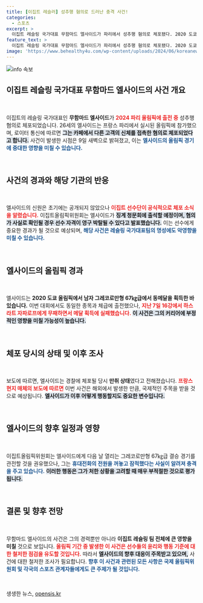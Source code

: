 ```yaml
---
title: [이집트 레슬러] 성추행 혐의로 드러난 충격 사건!
categories:
  - 스포츠
excerpt: >
  이집트 레슬링 국가대표 무함마드 엘사이드가 파리에서 성추행 혐의로 체포됐다. 2020 도쿄 올림픽 동메달리스트인 그는 만취 상태로 카페에서 사건을 일으킨 것으로 전해지며, 징계 청문회와 영구 자격 박탈 위험에 직면해 있다.
feature_text: >
  이집트 레슬링 국가대표 무함마드 엘사이드가 파리에서 성추행 혐의로 체포됐다. 2020 도쿄 올림픽 동메달리스트인 그는 만취 상태로 카페에서 사건을 일으킨 것으로 전해지며, 징계 청문회와 영구 자격 박탈 위험에 직면해 있다.
image: 'https://www.behealthy4u.com/wp-content/uploads/2024/06/koreanews.jpg'
---
```


<p><img src="https://www.behealthy4u.com/wp-content/uploads/2024/06/koreanews.jpg" alt="info 속보" /></p>

<h2 data-ke-size="size26">이집트 레슬링 국가대표 무함마드 엘사이드의 사건 개요</h2>

<p data-ke-size="size16">&nbsp;</p>

<p>이집트의 레슬링 국가대표인 <b>무함마드 엘사이드</b>가 <b><span style="color: #ee2323;">2024 파리 올림픽에 출전 중</span></b> 성추행 혐의로 체포되었습니다. 26세의 엘사이드는 프랑스 파리에서 실시된 올림픽에 참가했으며, 로이터 통신에 따르면 <b><span style="background-color: #21538527;">그는 카페에서 다른 고객의 신체를 접촉한 혐의로 체포되었다고 합니다.</span></b> 사건이 발생한 시점은 9일 새벽으로 밝혀졌고, 이는 <b><span style="color: #1a5490;">엘사이드의 올림픽 경기에 중대한 영향을 미칠 수 있습니다.</span></b> </p>

<p data-ke-size="size16">&nbsp;</p>

<h2 data-ke-size="size26">사건의 경과와 해당 기관의 반응</h2>

<p data-ke-size="size16">&nbsp;</p>

<p>엘사이드의 신원은 초기에는 공개되지 않았으나 <b><span style="color: #ee2323;">이집트 선수단이 공식적으로 체포 소식을 알렸습니다.</span></b> 이집트올림픽위원회는 엘사이드가 <b><span style="background-color: #21538527;">징계 청문회에 출석할 예정이며, 혐의가 사실로 확인될 경우 선수 자격이 영구 박탈될 수 있다고 발표했습니다.</span></b> 이는 선수에게 중요한 경과가 될 것으로 예상되며, <b><span style="color: #1a5490;">해당 사건은 레슬링 국가대표팀의 명성에도 악영향을 미칠 수 있습니다.</span></b></p>

<p data-ke-size="size16">&nbsp;</p>

<h2 data-ke-size="size26">엘사이드의 올림픽 경과</h2>

<p data-ke-size="size16">&nbsp;</p>

<p>엘사이드는 <b>2020 도쿄 올림픽에서 남자 그레코로만형 67㎏급에서 동메달을 획득한 바 있습니다.</b> 이번 대회에서도 동일한 종목과 체급에 출전했으나, <b><span style="color: #ee2323;">지난 7일 16강에서 하스라트 자파로프에게 무패하면서 메달 획득에 실패했습니다.</span></b> <b><span style="background-color: #21538527;">이 사건은 그의 커리어에 부정적인 영향을 미칠 가능성이 높습니다.</span></b> </p>

<p data-ke-size="size16">&nbsp;</p>

<h2 data-ke-size="size26">체포 당시의 상태 및 이후 조사</h2>

<p data-ke-size="size16">&nbsp;</p>

<p>보도에 따르면, 엘사이드는 경찰에 체포될 당시 <b>만취 상태</b>였다고 전해졌습니다. <b><span style="color: #ee2323;">프랑스 현지 매체의 보도에 따르면</span></b> 이번 사건은 해외에서 발생한 만큼, 국제적인 주목을 받을 것으로 예상됩니다. <b><span style="background-color: #21538527;">엘사이드가 이후 어떻게 행동할지도 중요한 변수입니다.</span></b></p>

<p data-ke-size="size16">&nbsp;</p>

<h2 data-ke-size="size26">엘사이드의 향후 일정과 영향</h2>

<p data-ke-size="size16">&nbsp;</p>

<p>이집트올림픽위원회는 엘사이드에게 다음 날 열리는 그레코로만형 67㎏급 결승 경기를 관전할 것을 권유했으나, 그는 <b><span style="color: #1a5490;">휴대전화의 전원을 꺼놓고 잠적했다는 사실이 알려져 충격을 주고 있습니다.</span></b> <b><span style="background-color: #21538527;">이러한 행동은 그가 처한 상황을 고려할 때 매우 부적절한 것으로 평가됩니다.</span></b> </p>

<p data-ke-size="size16">&nbsp;</p>

<h2 data-ke-size="size26">결론 및 향후 전망</h2>

<p data-ke-size="size16">&nbsp;</p>

<p>무함마드 엘사이드의 사건은 그의 경력뿐만 아니라 <b>이집트 레슬링 팀 전체에 큰 영향을 미칠</b> 것으로 보입니다. <b><span style="color: #ee2323;">올림픽 기간 중 발생한 이 사건은 선수들의 윤리와 행동 기준에 대한 철저한 점검을 유도할 것입니다.</span></b> 따라서 <b><span style="background-color: #21538527;">엘사이드의 향후 대응이 주목받고 있으며,</span></b> 사건에 대한 철저한 조사가 필요합니다. <b><span style="color: #1a5490;">향후 이 사건과 관련된 모든 사항은 국제 올림픽위원회 및 각국의 스포츠 관계자들에게도 큰 주제가 될 것입니다.</span></b></p>

<p data-ke-size="size16">&nbsp;</p>
생생한 뉴스, <a href="https://opensis.kr" rel="dofollow">opensis.kr</a>


